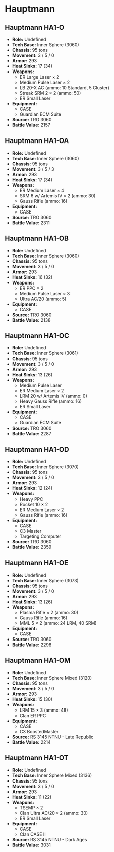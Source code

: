 # Hauptmann
## Hauptmann HA1-O
- **Role:** Undefined
- **Tech Base:** Inner Sphere (3060)
- **Chassis:** 95 tons
- **Movement:** 3 / 5 / 0
- **Armor:** 293
- **Heat Sinks:** 17 (34)
- **Weapons:**
  - ER Large Laser × 2
  - Medium Pulse Laser × 2
  - LB 20-X AC (ammo: 10 Standard, 5 Cluster)
  - Streak SRM 2 × 2 (ammo: 50)
  - ER Small Laser
- **Equipment:**
  - CASE
  - Guardian ECM Suite
- **Source:** TRO 3060
- **Battle Value:** 2157

## Hauptmann HA1-OA
- **Role:** Undefined
- **Tech Base:** Inner Sphere (3060)
- **Chassis:** 95 tons
- **Movement:** 3 / 5 / 3
- **Armor:** 293
- **Heat Sinks:** 17 (34)
- **Weapons:**
  - ER Medium Laser × 4
  - SRM 6 w/ Artemis IV × 2 (ammo: 30)
  - Gauss Rifle (ammo: 16)
- **Equipment:**
  - CASE
- **Source:** TRO 3060
- **Battle Value:** 2311

## Hauptmann HA1-OB
- **Role:** Undefined
- **Tech Base:** Inner Sphere (3060)
- **Chassis:** 95 tons
- **Movement:** 3 / 5 / 0
- **Armor:** 293
- **Heat Sinks:** 16 (32)
- **Weapons:**
  - ER PPC × 2
  - Medium Pulse Laser × 3
  - Ultra AC/20 (ammo: 5)
- **Equipment:**
  - CASE
- **Source:** TRO 3060
- **Battle Value:** 2138

## Hauptmann HA1-OC
- **Role:** Undefined
- **Tech Base:** Inner Sphere (3061)
- **Chassis:** 95 tons
- **Movement:** 3 / 5 / 0
- **Armor:** 293
- **Heat Sinks:** 13 (26)
- **Weapons:**
  - Medium Pulse Laser
  - ER Medium Laser × 2
  - LRM 20 w/ Artemis IV (ammo: 0)
  - Heavy Gauss Rifle (ammo: 16)
  - ER Small Laser
- **Equipment:**
  - CASE
  - Guardian ECM Suite
- **Source:** TRO 3060
- **Battle Value:** 2287

## Hauptmann HA1-OD
- **Role:** Undefined
- **Tech Base:** Inner Sphere (3070)
- **Chassis:** 95 tons
- **Movement:** 3 / 5 / 0
- **Armor:** 293
- **Heat Sinks:** 12 (24)
- **Weapons:**
  - Heavy PPC
  - Rocket 10 × 2
  - ER Medium Laser × 2
  - Gauss Rifle (ammo: 16)
- **Equipment:**
  - CASE
  - C3 Master
  - Targeting Computer
- **Source:** TRO 3060
- **Battle Value:** 2359

## Hauptmann HA1-OE
- **Role:** Undefined
- **Tech Base:** Inner Sphere (3073)
- **Chassis:** 95 tons
- **Movement:** 3 / 5 / 0
- **Armor:** 293
- **Heat Sinks:** 13 (26)
- **Weapons:**
  - Plasma Rifle × 2 (ammo: 30)
  - Gauss Rifle (ammo: 16)
  - MML 5 × 2 (ammo: 24 LRM, 40 SRM)
- **Equipment:**
  - CASE
- **Source:** TRO 3060
- **Battle Value:** 2298

## Hauptmann HA1-OM
- **Role:** Undefined
- **Tech Base:** Inner Sphere Mixed (3120)
- **Chassis:** 95 tons
- **Movement:** 3 / 5 / 0
- **Armor:** 293
- **Heat Sinks:** 15 (30)
- **Weapons:**
  - LRM 15 × 3 (ammo: 48)
  - Clan ER PPC
- **Equipment:**
  - CASE
  - C3 BoostedMaster
- **Source:** RS 3145 NTNU - Late Republic
- **Battle Value:** 2214

## Hauptmann HA1-OT
- **Role:** Undefined
- **Tech Base:** Inner Sphere Mixed (3136)
- **Chassis:** 95 tons
- **Movement:** 3 / 5 / 0
- **Armor:** 293
- **Heat Sinks:** 11 (22)
- **Weapons:**
  - TSEMP × 2
  - Clan Ultra AC/20 × 2 (ammo: 30)
  - ER Small Laser
- **Equipment:**
  - CASE
  - Clan CASE II
- **Source:** RS 3145 NTNU - Dark Ages
- **Battle Value:** 3031

